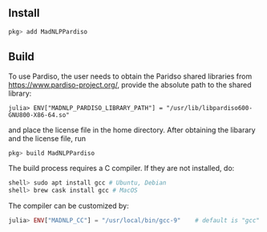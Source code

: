## Install
```julia
pkg> add MadNLPPardiso
```

## Build

To use Pardiso, the user needs to obtain the Paridso shared libraries from <https://www.pardiso-project.org/>, provide the absolute path to the shared library:
```
julia> ENV["MADNLP_PARDISO_LIBRARY_PATH"] = "/usr/lib/libpardiso600-GNU800-X86-64.so"
```
and place the license file in the home directory.
After obtaining the libarary and the license file, run
```julia
pkg> build MadNLPPardiso
```

The build process requires a C compiler. If they are not installed, do:
```julia
shell> sudo apt install gcc # Ubuntu, Debian
shell> brew cask install gcc # MacOS
```
The compiler can be customized by:
```julia
julia> ENV["MADNLP_CC"] = "/usr/local/bin/gcc-9"    # default is "gcc"
```


